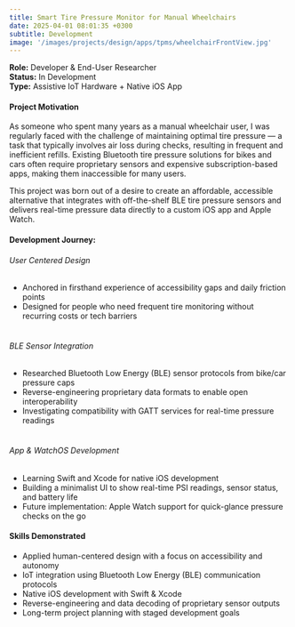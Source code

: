 ```yaml
---
title: Smart Tire Pressure Monitor for Manual Wheelchairs
date: 2025-04-01 08:01:35 +0300
subtitle: Development
image: '/images/projects/design/apps/tpms/wheelchairFrontView.jpg'
---
```

**Role:** Developer & End-User Researcher<br>
**Status:** In Development<br>
**Type:** Assistive IoT Hardware + Native iOS App

#### Project Motivation
As someone who spent many years as a manual wheelchair user, I was regularly faced with the challenge of maintaining optimal tire pressure — a task that typically involves air loss during checks, resulting in frequent and inefficient refills. Existing Bluetooth tire pressure solutions for bikes and cars often require proprietary sensors and expensive subscription-based apps, making them inaccessible for many users.

This project was born out of a desire to create an affordable, accessible alternative that integrates with off-the-shelf BLE tire pressure sensors and delivers real-time pressure data directly to a custom iOS app and Apple Watch.

#### Development Journey:
###### User Centered Design
- Anchored in firsthand experience of accessibility gaps and daily friction points
- Designed for people who need frequent tire monitoring without recurring costs or tech barriers<br><br>
###### BLE Sensor Integration
- Researched Bluetooth Low Energy (BLE) sensor protocols from bike/car pressure caps
- Reverse-engineering proprietary data formats to enable open interoperability
- Investigating compatibility with GATT services for real-time pressure readings
    <br><br>
###### App & WatchOS Development
- Learning Swift and Xcode for native iOS development
- Building a minimalist UI to show real-time PSI readings, sensor status, and battery life
- Future implementation: Apple Watch support for quick-glance pressure checks on the go

#### Skills Demonstrated
- Applied human-centered design with a focus on accessibility and autonomy
- IoT integration using Bluetooth Low Energy (BLE) communication protocols
- Native iOS development with Swift & Xcode
- Reverse-engineering and data decoding of proprietary sensor outputs
- Long-term project planning with staged development goals